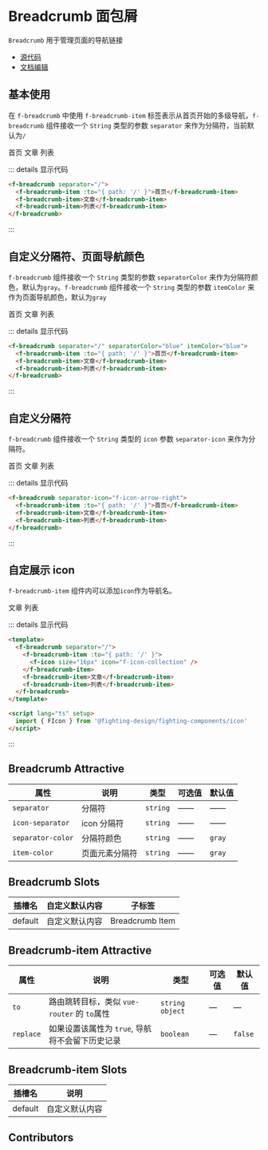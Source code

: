 # Breadcrumb 面包屑

`Breadcrumb` 用于管理页面的导航链接

- [源代码](https://github.com/FightingDesign/fighting-design/tree/master/packages/fighting-components/breadcrumb)
- [文档编辑](https://github.com/FightingDesign/fighting-design/blob/master/docs/docs/components/breadcrumb.md)

## 基本使用

在 `f-breadcrumb` 中使用 `f-breadcrumb-item` 标签表示从首页开始的多级导航，`f-breadcrumb` 组件接收一个 `String` 类型的参数 `separator` 来作为分隔符，当前默认为`/`

<f-breadcrumb separator="/">
  <f-breadcrumb-item :to="{ path: '/' }">首页</f-breadcrumb-item>
  <f-breadcrumb-item>文章</f-breadcrumb-item>
  <f-breadcrumb-item>列表</f-breadcrumb-item>
</f-breadcrumb>

::: details 显示代码

```html
<f-breadcrumb separator="/">
  <f-breadcrumb-item :to="{ path: '/' }">首页</f-breadcrumb-item>
  <f-breadcrumb-item>文章</f-breadcrumb-item>
  <f-breadcrumb-item>列表</f-breadcrumb-item>
</f-breadcrumb>
```

:::

## 自定义分隔符、页面导航颜色

`f-breadcrumb` 组件接收一个 `String` 类型的参数 `separatorColor` 来作为分隔符颜色，默认为`gray`。`f-breadcrumb` 组件接收一个 `String` 类型的参数 `itemColor` 来作为页面导航颜色，默认为`gray`

<f-breadcrumb separator="/" separatorColor="blue" itemColor="blue">
  <f-breadcrumb-item :to="{ path: '/' }">首页</f-breadcrumb-item>
  <f-breadcrumb-item>文章</f-breadcrumb-item>
  <f-breadcrumb-item>列表</f-breadcrumb-item>
</f-breadcrumb>

::: details 显示代码

```html
<f-breadcrumb separator="/" separatorColor="blue" itemColor="blue">
  <f-breadcrumb-item :to="{ path: '/' }">首页</f-breadcrumb-item>
  <f-breadcrumb-item>文章</f-breadcrumb-item>
  <f-breadcrumb-item>列表</f-breadcrumb-item>
</f-breadcrumb>
```

:::

## 自定义分隔符

`f-breadcrumb` 组件接收一个 `String` 类型的 `icon` 参数 `separator-icon` 来作为分隔符。

<f-breadcrumb separator-icon="f-icon-arrow-right">
  <f-breadcrumb-item :to="{ path: '/' }">首页</f-breadcrumb-item>
  <f-breadcrumb-item>文章</f-breadcrumb-item>
  <f-breadcrumb-item>列表</f-breadcrumb-item>
</f-breadcrumb>

::: details 显示代码

```html
<f-breadcrumb separator-icon="f-icon-arrow-right">
  <f-breadcrumb-item :to="{ path: '/' }">首页</f-breadcrumb-item>
  <f-breadcrumb-item>文章</f-breadcrumb-item>
  <f-breadcrumb-item>列表</f-breadcrumb-item>
</f-breadcrumb>
```

:::

## 自定展示 icon

`f-breadcrumb-item` 组件内可以添加`icon`作为导航名。

<f-breadcrumb separator="/">
  <f-breadcrumb-item :to="{ path: '/' }"><f-icon size="16px" icon="f-icon-collection"/></f-breadcrumb-item>
  <f-breadcrumb-item>文章</f-breadcrumb-item>
  <f-breadcrumb-item>列表</f-breadcrumb-item>
</f-breadcrumb>

::: details 显示代码

```html
<template>
  <f-breadcrumb separator="/">
    <f-breadcrumb-item :to="{ path: '/' }">
      <f-icon size="16px" icon="f-icon-collection" />
    </f-breadcrumb-item>
    <f-breadcrumb-item>文章</f-breadcrumb-item>
    <f-breadcrumb-item>列表</f-breadcrumb-item>
  </f-breadcrumb>
</template>

<script lang="ts" setup>
  import { FIcon } from '@fighting-design/fighting-components/icon'
</script>
```

:::

## Breadcrumb Attractive

| 属性              | 说明           | 类型     | 可选值 | 默认值 |
| ----------------- | -------------- | -------- | ------ | ------ |
| `separator`       | 分隔符         | `string` | ——     | ——     |
| `icon-separator`  | icon 分隔符    | `string` | ——     | ——     |
| `separator-color` | 分隔符颜色     | `string` | ——     | `gray` |
| `item-color`      | 页面元素分隔符 | `string` | ——     | `gray` |

## Breadcrumb Slots

| 插槽名  | 自定义默认内容 | 子标签          |
| ------- | -------------- | --------------- |
| default | 自定义默认内容 | Breadcrumb Item |

## Breadcrumb-item Attractive

| 属性      | 说明                                            | 类型              | 可选值 | 默认值  |
| --------- | ----------------------------------------------- | ----------------- | ------ | ------- |
| `to`      | 路由跳转目标，类似 `vue-router` 的 `to`属性     | `string` `object` | —      | —       |
| `replace` | 如果设置该属性为 `true`, 导航将不会留下历史记录 | `boolean`         | —      | `false` |

## Breadcrumb-item Slots

| 插槽名  | 说明           |
| ------- | -------------- |
| default | 自定义默认内容 |

## Contributors

<a href="https://github.com/Tyh2001" target="_blank">
  <f-avatar round src="https://avatars.githubusercontent.com/u/73180970?v=4" />
</a>

<a href="https://github.com/onechuan" target="_blank">
  <f-avatar round src="https://avatars.githubusercontent.com/u/98402209?v=4" />
</a>

<style scoped>
.f-button {
  margin: 5px;
}
.f-button-group-vertical .f-button,
.f-button-group .f-button {
  margin: 0;
}
</style>
